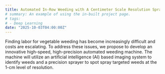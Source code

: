```yaml
---
title: Automated In-Row Weeding with A Centimeter Scale Resolution Sprayer (2025, USDA-AMS/University of Arizona, $16,253)
# summary: An example of using the in-built project page.
# tags:
# - Deep Learning
date: "2025-10-03T04:00:00Z"
---
```

Finding labor for vegetable weeding has become increasingly difficult and costs are escalating. To address these issues, we propose to develop an innovative high-speed, high-precision automated weeding machine. The machine will utilize an artificial intelligence (AI) based imaging system to identify weeds and a precision sprayer to spot spray targeted weeds at the 1-cm level of resolution.

